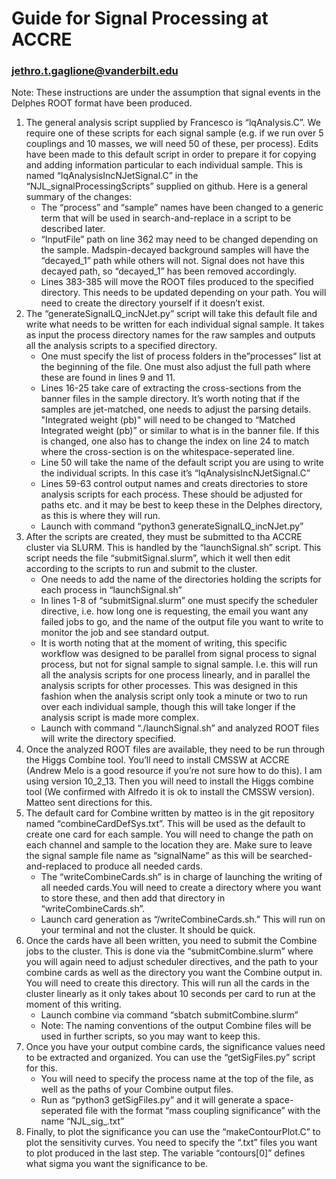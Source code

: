 # Guide for Signal Processing at ACCRE
### jethro.t.gaglione@vanderbilt.edu


Note: These instructions are under the assumption that signal events in the Delphes ROOT format have been produced.

1. The general analysis script supplied by Francesco is “lqAnalysis.C”. We require one of these scripts for each signal sample (e.g. if we run over  5 couplings and 10 masses, we will need 50 of these, per process). Edits have been made to this default script in order to prepare it for copying and adding information particular to each individual sample. This is named “lqAnalysisIncNJetSignal.C” in the “NJL_signalProcessingScripts” supplied on github. Here is a general summary of the changes:
   - The “process” and “sample” names have been changed to a generic term that will be used in search-and-replace in a script to be described later. 
   - “InputFile” path on line 362 may need to be changed depending on the sample. Madspin-decayed background samples will have the “decayed_1” path while others will not. Signal does not have this decayed path, so “decayed_1” has been removed accordingly.
   - Lines 383-385 will move the ROOT files produced to the specified directory. This needs to be updated depending on your path. You will need to create the directory yourself if it doesn’t exist.
2. The “generateSignalLQ_incNJet.py” script will take this default file and write what needs to be written for each individual signal sample. It takes as input the process directory names for the raw samples and outputs all the analysis scripts to a specified directory.
   - One must specify the list of process folders in the”processes” list at the beginning of the file. One must also adjust the full path where these are found in lines 9 and 11.
   - Lines 16-25 take care of extracting the cross-sections from the banner files in the sample directory. It’s worth noting that if the samples are jet-matched, one needs to adjust the parsing details. "Integrated weight (pb)" will need to be changed to “Matched Integrated weight (pb)” or similar to what is in the banner file. If this is changed, one also has to change the index on line 24 to match where the cross-section is on the whitespace-seperated line.
   - Line 50 will take the name of the default script you are using to write the individual scripts. In this case it’s “lqAnalysisIncNJetSignal.C”
   - Lines 59-63 control output names and creats directories to store analysis scripts for each process. These should be adjusted for paths etc. and it may be best to keep these in the Delphes directory, as this is where they will run. 
   - Launch with command “python3 generateSignalLQ_incNJet.py”
3. After the scripts are created, they must be submitted to tha ACCRE cluster via SLURM. This is handled by the “launchSignal.sh” script. This script needs the file “submitSignal.slurm”, which it well then edit according to the scripts to run and submit to the cluster.
   - One needs to add the name of the directories holding the scripts for each process in “launchSignal.sh”
   - In lines 1-8 of “submitSignal.slurm” one must specify the scheduler directive, i.e. how long one is requesting, the email you want any failed jobs to go, and the name of the output file you want to write to monitor the job and see standard output.
   - It is worth noting that at the moment of writing, this specific workflow was designed to be parallel from signal process to signal process, but not for signal sample to signal sample. I.e. this will run all the analysis scripts for one process linearly, and in parallel the analysis scripts for other processes. This was designed in this fashion when the analysis script only took a minute or two to run over each individual sample, though this will take longer if the analysis script is made more complex.
   - Launch with command “./launchSignal.sh” and analyzed ROOT files will write the directory specified. 
4. Once the analyzed ROOT files are available, they need to be run through the Higgs Combine tool. You’ll need to install CMSSW at ACCRE (Andrew Melo is a good resource if you’re not sure how to do this). I am using version 10_2_13. Then you will need to install the Higgs combine tool (We confirmed with Alfredo it is ok to install the CMSSW version). Matteo sent directions for this. 
5. The default card for Combine written by matteo is in the git repository named “combineCardDefSys.txt”. This will be used as the default to create one card for each sample. You will need to change the path on each channel and sample to the location they are. Make sure to leave the signal sample file name as “signalName” as this will be searched-and-replaced to produce all needed cards. 
   - The “writeCombineCards.sh” is in charge of launching the writing of all needed cards.You will need to create a directory where you want to store these, and then add that directory in “writeCombineCards.sh”. 
   - Launch card generation as “/writeCombineCards.sh.” This will run on your terminal and not the cluster. It should be quick.
6. Once the cards have all been written, you need to submit the Combine jobs to the cluster. This is done via the “submitCombine.slurm” where you will again need to adjust scheduler directives, and the path to your combine cards as well as the directory you want the Combine output in. You will need to create this directory. This will run all the cards in the cluster linearly as it only takes about 10 seconds per card to run at the moment of this writing. 
   - Launch combine via command “sbatch submitCombine.slurm”
   - Note: The naming conventions of the output Combine files will be used in further scripts, so you may want to keep this.
7. Once you have your output combine cards, the significance values need to be extracted and organized. You can use the “getSigFiles.py” script for this. 
   - You will need to specify the process name at the top of the file, as well as the paths of your Combine output files. 
   - Run as “python3 getSigFiles.py” and it will generate a space-seperated file with the format “mass coupling significance” with the name “NJL_sig_<process>.txt”
8. Finally, to plot the significance you can use the “makeContourPlot.C” to plot the sensitivity curves. You need to specify the “.txt” files you want to plot produced in the last step. The variable “contours[0]” defines what sigma you want the significance to be. 
